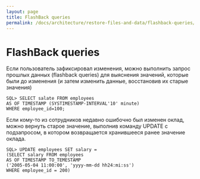 ```yaml
---
layout: page
title: FlashBack queries
permalink: /docs/architecture/restore-files-and-data/flashback-queries/
---
```


# FlashBack queries

Если пользователь зафиксировал изменения, можно выполнить запрос прошлых данных (flashback queries) для выяснения значений, которые были до изменения (и затем изменить данные, восстановив их старые значения)

    SQL> SELECT salate FROM employees
    AS OF TIMESTAMP (SYSTIMESTAMP-INTERVAL'10' minute)
    WHERE employee_id=100;

Если кому-то из сотрудников недавно ошибочно был изменен оклад, можно вернуть старое значение, выполнив команду UPDATE с подзапросом, в котором возвращается хранившееся ранее значение оклада.

    SQL> UPDATE employees SET salary =
    (SELECT salary FROM employees
    AS OF TIMESTAMP TO_TEMESTAMP
    ('2005-05-04 11:00:00', 'yyyy-mm-dd hh24:mi:ss')
    WHERE employee_id = 200)
